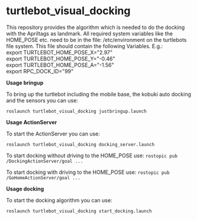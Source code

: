 # turtlebot_visual_docking
This repository provides the algorithm which is needed to do the docking with
the Apriltags as landmark. All required system variables like the HOME_POSE etc. need to be in 
the file: /etc/environment  on the turtlebots file system. This file should contain the following Variables.
E.g.:  
export TURTLEBOT_HOME_POSE_X="2.97"  
export TURTLEBOT_HOME_POSE_Y="-0.46"  
export TURTLEBOT_HOME_POSE_A="-1.56"   
export RPC_DOCK_ID="99"  


__Usage bringup__

To bring up the turtlebot including the mobile base, the kobuki auto docking and the sensors you can use:

``` roslaunch turtlebot_visual_docking justbringup.launch ```

__Usage ActionServer__

To start the ActionServer you can use:

``` roslaunch turtlebot_visual_docking docking_server.launch ```

To start docking without driving to the HOME_POSE use:
``` rostopic pub /DockingActionServer/goal ... ```


To start docking with driving to the HOME_POSE use:
``` rostopic pub /GoHomeActionServer/goal ... ```


__Usage docking__

To start the docking algorithm you can use:

``` roslaunch turtlebot_visual_docking start_docking.launch ```
